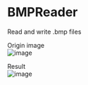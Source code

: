 # BMPReader
Read and write .bmp files


Origin image\
![image](https://github.com/user-attachments/assets/9ae59e4c-d9b1-4e7b-8a80-93ed5c452af5)


Result\
![image](https://github.com/user-attachments/assets/f9dfdfad-8ef0-4606-ba58-674a21aac3a1)
